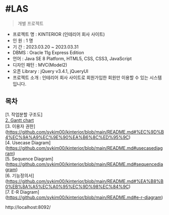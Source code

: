 #LAS
======
> 개별 프로젝트

- 프로젝트 명 : KINTERIOR (인테리어 회사 사이트)
- 인 원 : 1 명
- 기 간 : 2023.03.20 ~ 2023.03.31
- DBMS : Oracle 11g Express Edition
- 언어 : Java SE 8 Platform, HTML5, CSS, CSS3, JavaScript
- 디자인 패턴 : MVC(Model2)
- 오픈 Library : jQuery v3.4.1, jQueryUI
- 프로젝트 소개 : 인테리어 회사 사이트로 회원가입한 회원만 이용할 수 있는 시스템입니다.

## 목차
[1. 작업분할 구조도]
<a href="https://github.com/sykim00/kinterior/blob/main/README.md#%EC%9E%91%EC%97%85%EB%B6%84%ED%95%A0%EB%8F%84"></a><br>
[2. Gantt chart]()<br>
[3. 이용자 권한]
(https://github.com/sykim00/kinterior/blob/main/README.md#%EC%9D%B4%EC%9A%A9%EC%9E%90%EA%B6%8C%ED%95%9C)<br>
[4. Usecase Diagram]
(https://github.com/sykim00/kinterior/blob/main/README.md#usecasediagram)<br>
[5. Sequence Diagram]
(https://github.com/sykim00/kinterior/blob/main/README.md#sequencediagram)<br>
[6. 기능정의서]
(https://github.com/sykim00/kinterior/blob/main/README.md#%EA%B8%B0%EB%8A%A5%EC%A0%95%EC%9D%98%EC%84%9C)<br>
[7. E-R Diagram]
(https://github.com/sykim00/kinterior/blob/main/README.md#e-r-diagram)<br>


http://localhost:8092/